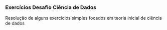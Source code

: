 ### Exercícios Desafio Ciência de Dados

Resolução de alguns exercícios simples focados em teoria inicial de ciência de dados